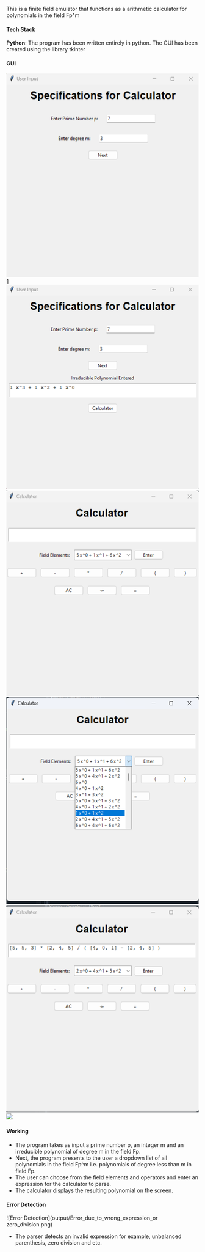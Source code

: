This is a finite field emulator that functions as a arithmetic calculator for polynomials in the field Fp^m
#### Tech Stack
**Python**: The program has been written entirely in python. The GUI has been created using the library tkinter

#### GUI
![Start page](output/start_page.png)
1[](output/entering_irreducible_polynomial.png)
![](output/user_specifications.png)
![](output/calculator_view.png)
![](output/field_elements.png)
![](output/input_calculator.png)
![](output/output_calculator.png)

#### Working
- The program takes as input a prime number p, an integer m and an irreducible polynomial of degree m in the field Fp.
- Next, the program presents to the user a dropdown list of all polynomials in the field Fp^m i.e. polynomials of degree less than m in field Fp.
- The user can choose from the field elements and operators and enter an expression for the calculator to parse.
- The calculator displays the resulting polynomial on the screen.

#### Error Detection
![Error Detection](output/Error_due_to_wrong_expression_or zero_division.png)
- The parser detects an invalid expression for example, unbalanced parenthesis, zero division and etc.
